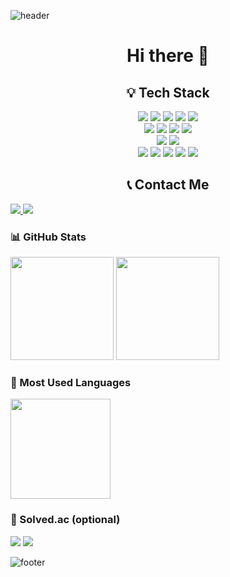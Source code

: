 ![header](https://capsule-render.vercel.app/api?type=cylinder&color=auto&height=180&section=header&text=Backend%20Engineer%20with%20AI%20Integeration&fontSize=35&animation=fadeIn&fontAlignY=45&fontColor=ffffff)

<h1 align="center">Hi there 👋</h1>

<h2 align="center">💡 Tech Stack</h2>
<p align="center">
<!-- Languages & Frameworks -->
<a href="#"><img src="https://img.shields.io/badge/Java-007396?logo=java&logoColor=white"/></a>
<a href="#"><img src="https://img.shields.io/badge/Spring-6DB33F?logo=spring&logoColor=white"/></a>
<a href="#"><img src="https://img.shields.io/badge/Spring%20Boot-6DB33F?logo=springboot&logoColor=white"/></a>
<a href="#"><img src="https://img.shields.io/badge/jQuery-0769AD?logo=jquery&logoColor=white"/></a>
<a href="#"><img src="https://img.shields.io/badge/FastAPI-009688?logo=fastapi&logoColor=white"/></a>
</br>
<!-- Databases -->
<a href="#"><img src="https://img.shields.io/badge/PostgreSQL-4169E1?logo=postgresql&logoColor=white"/></a>
<a href="#"><img src="https://img.shields.io/badge/MongoDB-47A248?logo=mongodb&logoColor=white"/></a>
<a href="#"><img src="https://img.shields.io/badge/MySQL-4479A1?logo=mysql&logoColor=white"/></a>
<a href="#"><img src="https://img.shields.io/badge/Redis-DC382D?logo=redis&logoColor=white"/></a>
</br>
<!-- Web -->
<a href="#"><img src="https://img.shields.io/badge/HTML5-E34F26?logo=html5&logoColor=white"/></a>
<a href="#"><img src="https://img.shields.io/badge/CSS3-1572B6?logo=css3&logoColor=white"/></a>
</br>
<!-- Tools & Platforms -->
<a href="#"><img src="https://img.shields.io/badge/Linux-FCC624?logo=linux&logoColor=black"/></a>
<a href="#"><img src="https://img.shields.io/badge/Amazon%20AWS-232F3E?logo=amazonaws&logoColor=white"/></a>
<a href="#"><img src="https://img.shields.io/badge/GitHub-181717?logo=github&logoColor=white"/></a>
<a href="#"><img src="https://img.shields.io/badge/Git-F05032?logo=git&logoColor=white"/></a>
<a href="#"><img src="https://img.shields.io/badge/Gradle-02303A?logo=gradle&logoColor=white"/></a>
</br>
</p>

<h2 align="center">📞 Contact Me</h2>

<a href="https://www.linkedin.com/in/%EC%9D%80%EC%84%9C-%EA%B9%80-6152b3274/">
  <img src="https://img.shields.io/badge/LinkedIn-0A66C2?logo=linkedin&logoColor=white"/>
</a>

<!-- Email -->
<a href="mailto:edgexpand@gmail.com">
  <img src="https://img.shields.io/badge/Email-D14836?logo=gmail&logoColor=white"/>
</a>

### 📊 GitHub Stats
<p>
  <img height="165" src="https://github-readme-stats.vercel.app/api?username=kimeunsur&show_icons=true&hide=contribs&rank_icon=github&theme=tokyonight"/>
  <img height="165" src="https://streak-stats.demolab.com?user=kimeunsur&theme=tokyonight"/>
</p>

### 🧠 Most Used Languages
<img height="160" src="https://github-readme-stats.vercel.app/api/top-langs/?username=kimeunsur&layout=compact&langs_count=8&theme=tokyonight"/>

### 🧩 Solved.ac (optional)
<img src="http://mazassumnida.wtf/api/v2/generate_badge?boj=edgexpand"/>

<!-- 방문자 카운터 (선택) -->
<img src="https://visitor-badge.laobi.icu/badge?page_id=kimeunsur.kimeunsur"/>

![footer](https://capsule-render.vercel.app/api?type=cylinder&color=auto&height=120&section=footer&text=Thanks%20for%20visiting!&fontSize=28&animation=blinking&fontColor=ffffff)
